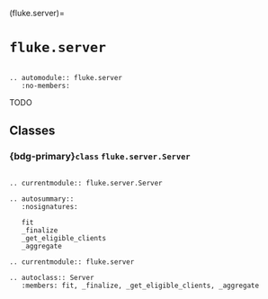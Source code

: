 (fluke.server)=

# ``fluke.server``

```{eval-rst}

.. automodule:: fluke.server
   :no-members:

```

TODO

## Classes

<h3>

{bdg-primary}`class` ``fluke.server.Server``

</h3>

```{eval-rst}

.. currentmodule:: fluke.server.Server

.. autosummary:: 
   :nosignatures:

   fit
   _finalize
   _get_eligible_clients
   _aggregate

.. currentmodule:: fluke.server

.. autoclass:: Server
   :members: fit, _finalize, _get_eligible_clients, _aggregate

```